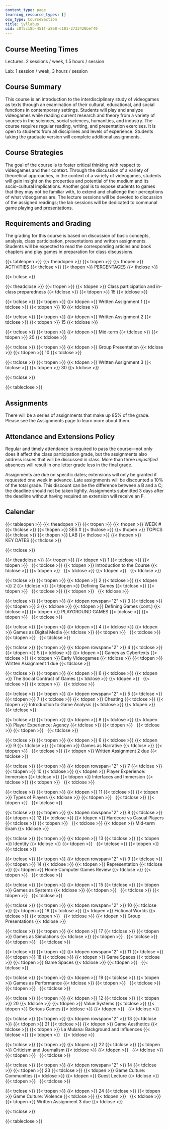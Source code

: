 ```yaml
---
content_type: page
learning_resource_types: []
ocw_type: CourseSection
title: Syllabus
uid: c0f5c18b-451f-a868-c181-2733420bef40
---
```


Course Meeting Times
--------------------

Lectures: 2 sessions / week, 1.5 hours / session

Lab: 1 session / week, 3 hours / session

Course Summary
--------------

This course is an introduction to the interdisciplinary study of videogames as texts through an examination of their cultural, educational, and social functions in contemporary settings. Students will play and analyze videogames while reading current research and theory from a variety of sources in the sciences, social sciences, humanities, and industry. The course requires regular reading, writing, and presentation exercises. It is open to students from all disciplines and levels of experience. Students taking the graduate version will complete additional assignments.

Course Strategies
-----------------

The goal of the course is to foster critical thinking with respect to videogames and their context. Through the discussion of a variety of theoretical approaches, in the context of a variety of videogames, students will gain insight on the properties and potential of the medium and its socio-­cultural implications. Another goal is to expose students to games that they may not be familiar with, to extend and challenge their perceptions of what videogames are. The lecture sessions will be devoted to discussion of the assigned readings; the lab sessions will be dedicated to communal game playing and presentations.

Requirements and Grading
------------------------

The grading for this course is based on discussion of basic concepts, analysis, class participation, presentations and written assignments. Students will be expected to read the corresponding articles and book chapters and play games in preparation for class discussions.

{{< tableopen >}}
{{< theadopen >}}
{{< tropen >}}
{{< thopen >}}
ACTIVITIES
{{< thclose >}}
{{< thopen >}}
PERCENTAGES
{{< thclose >}}

{{< trclose >}}

{{< theadclose >}}
{{< tropen >}}
{{< tdopen >}}
Class participation and in-class preparedness
{{< tdclose >}}
{{< tdopen >}}
15
{{< tdclose >}}

{{< trclose >}}
{{< tropen >}}
{{< tdopen >}}
Written Assignment 1
{{< tdclose >}}
{{< tdopen >}}
10
{{< tdclose >}}

{{< trclose >}}
{{< tropen >}}
{{< tdopen >}}
Written Assignment 2
{{< tdclose >}}
{{< tdopen >}}
15
{{< tdclose >}}

{{< trclose >}}
{{< tropen >}}
{{< tdopen >}}
Mid-term
{{< tdclose >}}
{{< tdopen >}}
20
{{< tdclose >}}

{{< trclose >}}
{{< tropen >}}
{{< tdopen >}}
Group Presentation
{{< tdclose >}}
{{< tdopen >}}
10
{{< tdclose >}}

{{< trclose >}}
{{< tropen >}}
{{< tdopen >}}
Written Assignment 3
{{< tdclose >}}
{{< tdopen >}}
30
{{< tdclose >}}

{{< trclose >}}

{{< tableclose >}}

Assignments
-----------

There will be a series of assignments that make up 85% of the grade. Please see the Assignments page to learn more about them.

Attendance and Extensions Policy
--------------------------------

Regular and timely attendance is required to pass the course—not only does it affect the class participation grade, but the assignments also address issues that will be discussed in class. More than three _unjustified_ absences will result in one letter grade less in the final grade.

Assignments are due on specific dates; extensions will only be granted if requested one week in advance. Late assignments will be discounted a 10% of the total grade. This discount can be the difference between a B and a C; the deadline should not be taken lightly. Assignments submitted 3 days after the deadline without having required an extension will receive an F.

Calendar
--------

{{< tableopen >}}
{{< theadopen >}}
{{< tropen >}}
{{< thopen >}}
WEEK #
{{< thclose >}}
{{< thopen >}}
SES #
{{< thclose >}}
{{< thopen >}}
TOPICS
{{< thclose >}}
{{< thopen >}}
LAB
{{< thclose >}}
{{< thopen >}}
KEY DATES
{{< thclose >}}

{{< trclose >}}

{{< theadclose >}}
{{< tropen >}}
{{< tdopen >}}
1
{{< tdclose >}}
{{< tdopen >}}
 
{{< tdclose >}}
{{< tdopen >}}
Introduction to the Course
{{< tdclose >}}
{{< tdopen >}}
 
{{< tdclose >}}
{{< tdopen >}}
 
{{< tdclose >}}

{{< trclose >}}
{{< tropen >}}
{{< tdopen >}}
2
{{< tdclose >}}
{{< tdopen >}}
2
{{< tdclose >}}
{{< tdopen >}}
Defining Games
{{< tdclose >}}
{{< tdopen >}}
 
{{< tdclose >}}
{{< tdopen >}}
 
{{< tdclose >}}

{{< trclose >}}
{{< tropen >}}
{{< tdopen rowspan="2" >}}
3
{{< tdclose >}}
{{< tdopen >}}
3
{{< tdclose >}}
{{< tdopen >}}
Defining Games (cont.)
{{< tdclose >}}
{{< tdopen >}}
PLAYGROUND GAMES
{{< tdclose >}}
{{< tdopen >}}
 
{{< tdclose >}}

{{< trclose >}}
{{< tropen >}}
{{< tdopen >}}
4
{{< tdclose >}}
{{< tdopen >}}
Games as Digital Media
{{< tdclose >}}
{{< tdopen >}}
 
{{< tdclose >}}
{{< tdopen >}}
 
{{< tdclose >}}

{{< trclose >}}
{{< tropen >}}
{{< tdopen rowspan="2" >}}
4
{{< tdclose >}}
{{< tdopen >}}
5
{{< tdclose >}}
{{< tdopen >}}
Games as Cybertexts
{{< tdclose >}}
{{< tdopen >}}
Early Videogames
{{< tdclose >}}
{{< tdopen >}}
Written Assignment 1 due
{{< tdclose >}}

{{< trclose >}}
{{< tropen >}}
{{< tdopen >}}
6
{{< tdclose >}}
{{< tdopen >}}
The Social Contract of Games
{{< tdclose >}}
{{< tdopen >}}
 
{{< tdclose >}}
{{< tdopen >}}
 
{{< tdclose >}}

{{< trclose >}}
{{< tropen >}}
{{< tdopen rowspan="2" >}}
5
{{< tdclose >}}
{{< tdopen >}}
7
{{< tdclose >}}
{{< tdopen >}}
Cheating
{{< tdclose >}}
{{< tdopen >}}
Introduction to Game Analysis
{{< tdclose >}}
{{< tdopen >}}
 
{{< tdclose >}}

{{< trclose >}}
{{< tropen >}}
{{< tdopen >}}
8
{{< tdclose >}}
{{< tdopen >}}
Player Experience: Agency
{{< tdclose >}}
{{< tdopen >}}
 
{{< tdclose >}}
{{< tdopen >}}
 
{{< tdclose >}}

{{< trclose >}}
{{< tropen >}}
{{< tdopen >}}
6
{{< tdclose >}}
{{< tdopen >}}
9
{{< tdclose >}}
{{< tdopen >}}
Games as Narrative
{{< tdclose >}}
{{< tdopen >}}
 
{{< tdclose >}}
{{< tdopen >}}
Written Assignment 2 due
{{< tdclose >}}

{{< trclose >}}
{{< tropen >}}
{{< tdopen rowspan="2" >}}
7
{{< tdclose >}}
{{< tdopen >}}
10
{{< tdclose >}}
{{< tdopen >}}
Player Experience: Immersion
{{< tdclose >}}
{{< tdopen >}}
Interfaces and Immersion
{{< tdclose >}}
{{< tdopen >}}
 
{{< tdclose >}}

{{< trclose >}}
{{< tropen >}}
{{< tdopen >}}
11
{{< tdclose >}}
{{< tdopen >}}
Types of Players
{{< tdclose >}}
{{< tdopen >}}
 
{{< tdclose >}}
{{< tdopen >}}
 
{{< tdclose >}}

{{< trclose >}}
{{< tropen >}}
{{< tdopen rowspan="2" >}}
8
{{< tdclose >}}
{{< tdopen >}}
12
{{< tdclose >}}
{{< tdopen >}}
Hardcore vs Casual Players
{{< tdclose >}}
{{< tdopen >}}
 
{{< tdclose >}}
{{< tdopen >}}
Mid-term Exam
{{< tdclose >}}

{{< trclose >}}
{{< tropen >}}
{{< tdopen >}}
13
{{< tdclose >}}
{{< tdopen >}}
Identity
{{< tdclose >}}
{{< tdopen >}}
 
{{< tdclose >}}
{{< tdopen >}}
 
{{< tdclose >}}

{{< trclose >}}
{{< tropen >}}
{{< tdopen rowspan="2" >}}
9
{{< tdclose >}}
{{< tdopen >}}
14
{{< tdclose >}}
{{< tdopen >}}
Representation
{{< tdclose >}}
{{< tdopen >}}
Home Computer Games Review
{{< tdclose >}}
{{< tdopen >}}
 
{{< tdclose >}}

{{< trclose >}}
{{< tropen >}}
{{< tdopen >}}
15
{{< tdclose >}}
{{< tdopen >}}
Games as Systems
{{< tdclose >}}
{{< tdopen >}}
 
{{< tdclose >}}
{{< tdopen >}}
 
{{< tdclose >}}

{{< trclose >}}
{{< tropen >}}
{{< tdopen rowspan="2" >}}
10
{{< tdclose >}}
{{< tdopen >}}
16
{{< tdclose >}}
{{< tdopen >}}
Fictional Worlds
{{< tdclose >}}
{{< tdopen >}}
 
{{< tdclose >}}
{{< tdopen >}}
Group Presentations
{{< tdclose >}}

{{< trclose >}}
{{< tropen >}}
{{< tdopen >}}
17
{{< tdclose >}}
{{< tdopen >}}
Games as Simulations
{{< tdclose >}}
{{< tdopen >}}
 
{{< tdclose >}}
{{< tdopen >}}
 
{{< tdclose >}}

{{< trclose >}}
{{< tropen >}}
{{< tdopen rowspan="2" >}}
11
{{< tdclose >}}
{{< tdopen >}}
18
{{< tdclose >}}
{{< tdopen >}}
Game Spaces
{{< tdclose >}}
{{< tdopen >}}
Game Spaces
{{< tdclose >}}
{{< tdopen >}}
 
{{< tdclose >}}

{{< trclose >}}
{{< tropen >}}
{{< tdopen >}}
19
{{< tdclose >}}
{{< tdopen >}}
Games as Performance
{{< tdclose >}}
{{< tdopen >}}
 
{{< tdclose >}}
{{< tdopen >}}
 
{{< tdclose >}}

{{< trclose >}}
{{< tropen >}}
{{< tdopen >}}
12
{{< tdclose >}}
{{< tdopen >}}
20
{{< tdclose >}}
{{< tdopen >}}
Value Systems
{{< tdclose >}}
{{< tdopen >}}
Serious Games
{{< tdclose >}}
{{< tdopen >}}
 
{{< tdclose >}}

{{< trclose >}}
{{< tropen >}}
{{< tdopen rowspan="2" >}}
13
{{< tdclose >}}
{{< tdopen >}}
21
{{< tdclose >}}
{{< tdopen >}}
Game Aesthetics
{{< tdclose >}}
{{< tdopen >}}
La Mulana: Background and Influences
{{< tdclose >}}
{{< tdopen >}}
 
{{< tdclose >}}

{{< trclose >}}
{{< tropen >}}
{{< tdopen >}}
22
{{< tdclose >}}
{{< tdopen >}}
Criticism and Journalism
{{< tdclose >}}
{{< tdopen >}}
 
{{< tdclose >}}
{{< tdopen >}}
 
{{< tdclose >}}

{{< trclose >}}
{{< tropen >}}
{{< tdopen rowspan="2" >}}
14
{{< tdclose >}}
{{< tdopen >}}
23
{{< tdclose >}}
{{< tdopen >}}
Game Culture: Communities
{{< tdclose >}}
{{< tdopen >}}
Guest Lecture
{{< tdclose >}}
{{< tdopen >}}
 
{{< tdclose >}}

{{< trclose >}}
{{< tropen >}}
{{< tdopen >}}
24
{{< tdclose >}}
{{< tdopen >}}
Game Culture: Violence
{{< tdclose >}}
{{< tdopen >}}
 
{{< tdclose >}}
{{< tdopen >}}
Written Assignment 3 due
{{< tdclose >}}

{{< trclose >}}

{{< tableclose >}}